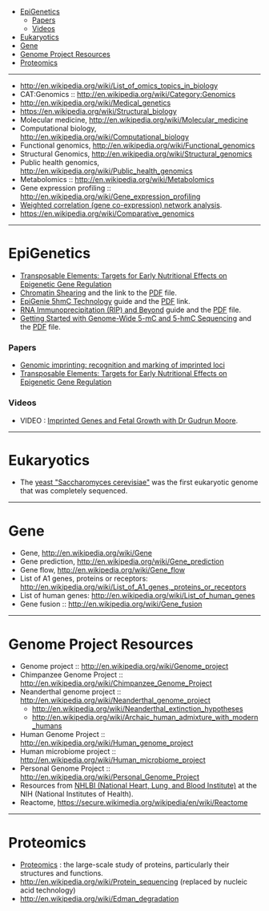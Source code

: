 * [EpiGenetics](#epigenetics)
   - [Papers](#papers)
   - [Videos](#videos)
* [Eukaryotics](#eukaryotics)
* [Gene](#gene)
* [Genome Project Resources](#genome-project-resources)
* [Proteomics](#proteomics)

----

* http://en.wikipedia.org/wiki/List_of_omics_topics_in_biology
* CAT:Genomics :: http://en.wikipedia.org/wiki/Category:Genomics
* http://en.wikipedia.org/wiki/Medical_genetics
* https://en.wikipedia.org/wiki/Structural_biology
* Molecular medicine, http://en.wikipedia.org/wiki/Molecular_medicine
* Computational biology, http://en.wikipedia.org/wiki/Computational_biology
* Functional genomics, http://en.wikipedia.org/wiki/Functional_genomics
* Structural Genomics, http://en.wikipedia.org/wiki/Structural_genomics
* Public health genomics, http://en.wikipedia.org/wiki/Public_health_genomics
* Metabolomics :: http://en.wikipedia.org/wiki/Metabolomics
* Gene expression profiling :: http://en.wikipedia.org/wiki/Gene_expression_profiling
* [Weighted correlation (gene co-expression) network analysis](http://en.wikipedia.org/wiki/Weighted_correlation_network_analysis).
* https://en.wikipedia.org/wiki/Comparative_genomics

----

# EpiGenetics 
* [Transposable Elements: Targets for Early Nutritional Effects on Epigenetic Gene Regulation](http://www.ncbi.nlm.nih.gov/pmc/articles/PMC165709/)
* [Chromatin Shearing](http://epigenie.com/epigenie-guide-chromatin-shearing/) and the link to the [PDF](http://epigenie.com/wp-content/uploads/2013/05/Chromatin-Shearing_D4.pdf) file.
* [EpiGenie 5hmC Technology](http://epigenie.com/epigenie-5hmc-technology-guide/) guide and the [PDF](http://media.epigenie.com/wp-content/uploads/2012/10/5hmC-Technology-Guide_D71.pdf) link.
* [RNA Immunoprecipitation (RIP) and Beyond](http://epigenie.com/epigenie-guide-rna-immunoprecipitation-rip-and-beyond/) guide and the [PDF](http://epigenie.com/wp-content/uploads/2013/07/RIP-Guide_D3.pdf) file.
* [Getting Started with Genome-Wide 5-mC and 5-hmC Sequencing](http://epigenie.com/guide-getting-started-with-genome-wide-5-mc-and-5-hmc-sequencing/) and the [PDF](http://epigenie.com/wp-content/uploads/2013/04/Zymo-DNAm-Sequencing-Guide_D4.pdf) file.

### Papers
* [Genomic imprinting: recognition and marking of imprinted loci](http://www.ncbi.nlm.nih.gov/pubmed/22195775)
* [Transposable Elements: Targets for Early Nutritional Effects on Epigenetic Gene Regulation](http://www.ncbi.nlm.nih.gov/pmc/articles/PMC165709/)

### Videos
* VIDEO : [Imprinted Genes and Fetal Growth with Dr Gudrun Moore](http://epigenie.com/imprinted-genes-and-fetal-growth-with-dr-gudrun-moore/).

----

# Eukaryotics
* The [yeast "Saccharomyces cerevisiae"](https://secure.wikimedia.org/wikipedia/en/wiki/Saccharomyces_cerevisiae) was the first eukaryotic genome that was completely sequenced.

----

# Gene
* Gene, http://en.wikipedia.org/wiki/Gene
* Gene prediction, http://en.wikipedia.org/wiki/Gene_prediction
* Gene flow, http://en.wikipedia.org/wiki/Gene_flow
* List of A1 genes, proteins or receptors: http://en.wikipedia.org/wiki/List_of_A1_genes,_proteins_or_receptors
* List of human genes: http://en.wikipedia.org/wiki/List_of_human_genes
* Gene fusion :: http://en.wikipedia.org/wiki/Gene_fusion

----

# Genome Project Resources
* Genome project :: http://en.wikipedia.org/wiki/Genome_project
* Chimpanzee Genome Project :: http://en.wikipedia.org/wiki/Chimpanzee_Genome_Project
* Neanderthal genome project :: http://en.wikipedia.org/wiki/Neanderthal_genome_project
   - http://en.wikipedia.org/wiki/Neanderthal_extinction_hypotheses
   - http://en.wikipedia.org/wiki/Archaic_human_admixture_with_modern_humans   
* Human Genome Project :: http://en.wikipedia.org/wiki/Human_genome_project
* Human microbiome project :: http://en.wikipedia.org/wiki/Human_microbiome_project
* Personal Genome Project :: http://en.wikipedia.org/wiki/Personal_Genome_Project
* Resources from [NHLBI (National Heart, Lung, and Blood Institute)](http://www.nhlbi.nih.gov/research/resources/index.htm) at the NIH (National Institutes of Health).
* Reactome, https://secure.wikimedia.org/wikipedia/en/wiki/Reactome

----

# Proteomics
* [Proteomics](http://en.wikipedia.org/wiki/Proteomics) : the large-scale study of proteins, particularly their structures and functions.
* http://en.wikipedia.org/wiki/Protein_sequencing (replaced by nucleic acid technology)
* http://en.wikipedia.org/wiki/Edman_degradation

